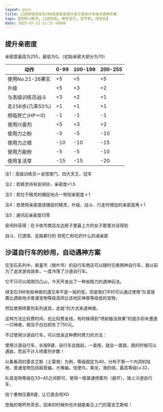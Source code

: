 ```yaml
---
layout: post
title: 口袋妖怪绿宝石386版亲密度提升及沙道自行车自动遇神方案
tags: [宠物小精灵, 口袋妖怪, 神奇宝贝, 宝可梦, 绿宝石]
date: 2025-07-23 11:15 +0800
---
```

## 提升亲密度
亲密度最高为255，最低为0。（初始亲密大部分为70）
<table>
    <thead>
        <tr>
            <th>动作</th>
            <th>0-99</th>
            <th>100-199</th>
            <th>200-255</th>
        </tr>
    </thead>
    <tbody>
        <tr>
            <td>使用No.21-26果实</td>
            <td>+5</td>
            <td>+5</td>
            <td>+5</td>
        </tr>
        <tr>
            <td>升级</td>
            <td>+5</td>
            <td>+3</td>
            <td>+2</td>
        </tr>
        <tr>
            <td>与高级训练员战斗</td>
            <td>+3</td>
            <td>+2</td>
            <td>+1</td>
        </tr>
        <tr>
            <td>走256歩(几率50%)</td>
            <td>+1</td>
            <td>+1</td>
            <td>+1</td>
        </tr>
        <tr>
            <td>频临死亡(HP＝0)</td>
            <td>-1</td>
            <td>-1</td>
            <td>-1</td>
        </tr>
        <tr>
            <td>使用兴奋剂</td>
            <td>+5</td>
            <td>+3</td>
            <td>+2</td>
        </tr>
        <tr>
            <td>使用力之粉</td>
            <td>-5</td>
            <td>-5</td>
            <td>-10</td>
        </tr>
        <tr>
            <td>使用力之根</td>
            <td>-10</td>
            <td>-10</td>
            <td>-15</td>
        </tr>
        <tr>
            <td>使用万能粉</td>
            <td>-5</td>
            <td>-5</td>
            <td>-10</td>
        </tr>
        <tr>
            <td>使用复活草</td>
            <td>-15</td>
            <td>-15</td>
            <td>-20</td>
        </tr>
    </tbody>
</table>

注1：高级训练员＝会馆掌门、四大天王、冠军

注2：若精灵持有安闲铃，亲密度×1.5

注3：若位于精灵的捕捉地点一带则亲密度＋1

注4：若使用亲密度球捕捉的精灵，升级、战斗、行走时增加的亲密度再＋1

注5：通讯后亲密度归零


安闲铃获得：在卡依市商店左边房子里最上方的女子那里对话得到


战斗、打道馆、走路都行的 但死亡和吃药什么的减亲密

## 沙道自行车的妙用，自动遇神方案

在宝石系列中，紫堇市（银叶市）的自行车商店可以随时交换两种自行车，我以前为了追求游戏效率，一度冷落了沙道自行车。

它不只可以爬爬凹凸山，今天开发出了一种省精力的遇神玩法。

绿宝石386有些神兽的遇见率不是一般的低，但是我们平时可以通过使用“队首放置比遇敌地点普通宠物等级高但比该地区神兽等级低的宠物，

然后使用喷雾剂系列道具，走路”的方式来遇神兽。

这种方法比较费时间，也比较费金钱，有时候得到“喷射器没效果”的提示却未遭遇一只神兽。相当于白白损失了750元。

不过使用沙道自行车，可以改良这种费时费力的方法：

使用沙道自行车，长按B键，自行车会跳起，一直按，就会一直跳，跳的时候可以遇敌，而且不计入喷雾剂步数！

以看看洞的雷吉艾斯（土雷兽）为例，等级固定为40，分布于第一个内洞的陆地，普通宠物包括超音蝠，大嘴蝠，信使鸟，乘龙，海豹球。最高等级Lv.32，

队首宠物等级在33~40之间即可，使用一瓶普通喷雾剂（避开），骑上沙道自行车，

找个重物压着B键，让它跳去吧XD

悠哉的喝杯热茶去，回来的时候你也许就能看见上门的雷吉艾斯啦！